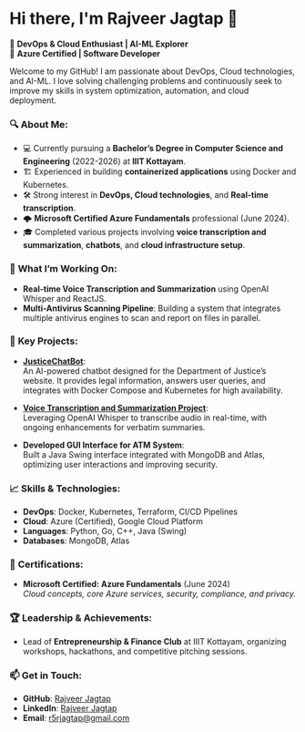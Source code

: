 # Hi there, I'm Rajveer Jagtap 👋

🔧 **DevOps & Cloud Enthusiast | AI-ML Explorer**  
🚀 **Azure Certified | Software Developer**

Welcome to my GitHub! I am passionate about DevOps, Cloud technologies, and AI-ML. I love solving challenging problems and continuously seek to improve my skills in system optimization, automation, and cloud deployment.

### 🔍 About Me:
- 💻 Currently pursuing a **Bachelor’s Degree in Computer Science and Engineering** (2022-2026) at **IIIT Kottayam**.
- 🏗️ Experienced in building **containerized applications** using Docker and Kubernetes.
- 🛠️ Strong interest in **DevOps, Cloud technologies**, and **Real-time transcription**.
- 🌩️ **Microsoft Certified Azure Fundamentals** professional (June 2024).
- 🎓 Completed various projects involving **voice transcription and summarization**, **chatbots**, and **cloud infrastructure setup**.

### 🌟 **What I’m Working On:**
- **Real-time Voice Transcription and Summarization** using OpenAI Whisper and ReactJS.
- **Multi-Antivirus Scanning Pipeline**: Building a system that integrates multiple antivirus engines to scan and report on files in parallel.

### 🚀 **Key Projects:**
- **[JusticeChatBot](https://github.com/SIH-JusticeLeague/JusticeChatBot)**:  
  An AI-powered chatbot designed for the Department of Justice’s website. It provides legal information, answers user queries, and integrates with Docker Compose and Kubernetes for high availability.
  
- **[Voice Transcription and Summarization Project](https://github.com/Rajveerjagtap/oibsip_task_3)**:  
  Leveraging OpenAI Whisper to transcribe audio in real-time, with ongoing enhancements for verbatim summaries.

- **Developed GUI Interface for ATM System**:  
  Built a Java Swing interface integrated with MongoDB and Atlas, optimizing user interactions and improving security.

### 📈 **Skills & Technologies:**
- **DevOps**: Docker, Kubernetes, Terraform, CI/CD Pipelines
- **Cloud**: Azure (Certified), Google Cloud Platform
- **Languages**: Python, Go, C++, Java (Swing)
- **Databases**: MongoDB, Atlas

### 🎯 **Certifications:**
- **Microsoft Certified: Azure Fundamentals** (June 2024)  
  *Cloud concepts, core Azure services, security, compliance, and privacy.*

### 🏆 **Leadership & Achievements:**
- Lead of **Entrepreneurship & Finance Club** at IIIT Kottayam, organizing workshops, hackathons, and competitive pitching sessions.
  
### 📫 **Get in Touch:**
- **GitHub**: [Rajveer Jagtap](https://github.com/Rajveerjagtap)
- **LinkedIn**: [Rajveer Jagtap](https://www.linkedin.com/in/rajveer-jagtap-21748a258/)
- **Email**: r5rjagtap@gmail.com
